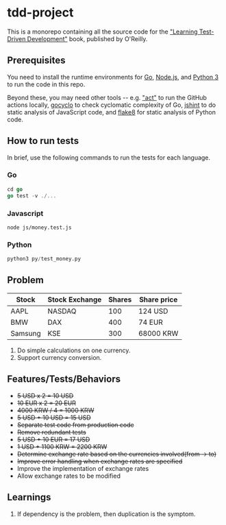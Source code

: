 # tdd-project

This is a monorepo containing all the source code for the ["Learning Test-Driven Development"](https://learning.oreilly.com/library/view/learning-test-driven-development/9781098106461/) book, published by O'Reilly.

## Prerequisites

You need to install the runtime environments for [Go](https://golang.org/), [Node.js](https://nodejs.org/en/), and [Python 3](https://www.python.org/) to run the code in this repo.

Beyond these, you may need other tools -- e.g. ["act"](https://github.com/nektos/act) to run the GitHub actions locally, [gocyclo](https://github.com/fzipp/gocyclo) to check cyclomatic complexity of Go, [jshint](https://jshint.com/) to do static analysis of JavaScript code, and [flake8](https://flake8.pycqa.org/) for static analysis of Python code.

## How to run tests

In brief, use the following commands to run the tests for each language.

### Go

```go
cd go
go test -v ./...
```

### Javascript

```node
node js/money.test.js
```

### Python

```python
python3 py/test_money.py
```

## Problem

| Stock   | Stock Exchange | Shares | Share price |
| ------- | -------------- | ------ | ----------- |
| AAPL    | NASDAQ         | 100    | 124 USD     |
| BMW     | DAX            | 400    | 74 EUR      |
| Samsung | KSE            | 300    | 68000 KRW   |

1. Do simple calculations on one currency.
2. Support currency conversion.

## Features/Tests/Behaviors

- ~~5 USD x 2 = 10 USD~~
- ~~10 EUR x 2 = 20 EUR~~
- ~~4000 KRW / 4 = 1000 KRW~~
- ~~5 USD + 10 USD = 15 USD~~
- ~~Separate test code from production code~~
- ~~Remove redundant tests~~
- ~~5 USD + 10 EUR = 17 USD~~
- ~~1 USD + 1100 KRW = 2200 KRW~~
- ~~Determine exchange rate based on the currencies involved(from -> to)~~
- ~~Improve error handling when exchange rates are specified~~
- Improve the implementation of exchange rates
- Allow exchange rates to be modified

## Learnings

1. If dependency is the problem, then duplication is the symptom.
